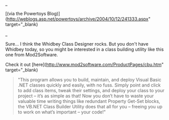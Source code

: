_

[(via the Powertoys Blog)](http://weblogs.asp.net/powertoys/archive/2004/10/12/241333.aspx" target="_blank)

_

Sure... I think the Whidbey Class Designer rocks. But you don't have Whidbey today, so you might be interested in a class building utility like this one from Mod2Software.

Check it out [here](http://www.mod2software.com/ProductPages/cbu.htm" target="_blank)

> "This program allows you to build, maintain, and deploy Visual Basic .NET classes quickly and easily, with no fuss. Simply point and click to add class items, tweak their settings, and deploy your class to your project – it&rsquo;s as simple as that! Now you don&rsquo;t have to waste your valuable time writing things like redundant Property Get-Set blocks, the VB.NET Class Builder Utility does that all for you – freeing you up to work on what&rsquo;s important – your code!"